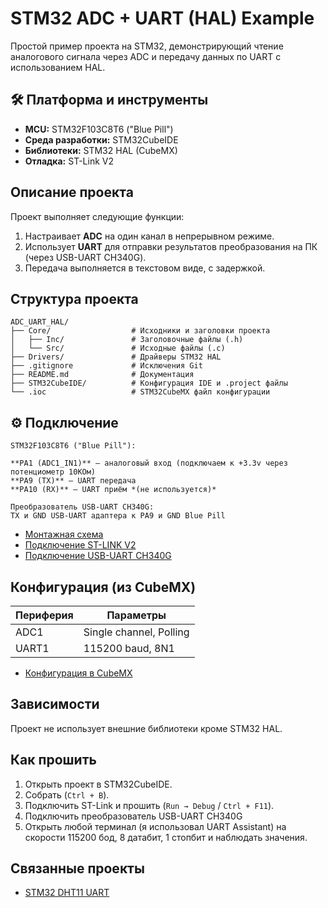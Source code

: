 # STM32 ADC + UART (HAL) Example

 Простой пример проекта на STM32, демонстрирующий чтение аналогового сигнала через ADC и передачу данных по UART с использованием HAL.

## 🛠 Платформа и инструменты

-  **MCU:** STM32F103C8T6 ("Blue Pill")
-  **Среда разработки:** STM32CubeIDE
-  **Библиотеки:** STM32 HAL (CubeMX)
-  **Отладка:** ST-Link V2

##  Описание проекта

Проект выполняет следующие функции:

1. Настраивает **ADC** на один канал в непрерывном режиме.
2. Использует **UART** для отправки результатов преобразования на ПК (через USB-UART CH340G).
3. Передача выполняется в текстовом виде, с задержкой.

## Структура проекта
```
ADC_UART_HAL/
├── Core/                  # Исходники и заголовки проекта
│   ├── Inc/               # Заголовочные файлы (.h)
│   └── Src/               # Исходные файлы (.c)
├── Drivers/               # Драйверы STM32 HAL
├── .gitignore             # Исключения Git
├── README.md              # Документация
├── STM32CubeIDE/          # Конфигурация IDE и .project файлы
└── .ioc                   # STM32CubeMX файл конфигурации
```
## ⚙️ Подключение
```
STM32F103C8T6 ("Blue Pill"):

**PA1 (ADC1_IN1)** — аналоговый вход (подключаем к +3.3v через потенциометр 10КОм)
**PA9 (TX)** — UART передача
**PA10 (RX)** — UART приём *(не используется)*

Преобразователь USB-UART CH340G:
TX и GND USB-UART адаптера к PA9 и GND Blue Pill
```
- [Монтажная схема](https://github.com/Metabolisto/stm32-adc-uart-hal/assets/Fritzing_diagram.png)
- [Подключение ST-LINK V2](https://github.com/Metabolisto/stm32-adc-uart-hal/assets/ST-LINK_V2.jpg)
- [Подключение USB-UART CH340G](https://github.com/Metabolisto/stm32-adc-uart-hal/assets/USB-UART_CH340G.jpg)

## Конфигурация (из CubeMX)

| Периферия | Параметры               |
|-----------|-------------------------|
| ADC1      | Single channel, Polling |
| UART1     | 115200 baud, 8N1        |

- [Конфигурация в CubeMX](https://github.com/Metabolisto/stm32-adc-uart-hal/assets/CubeMX_Configuration.jpg)

## Зависимости

Проект не использует внешние библиотеки кроме STM32 HAL.

## Как прошить

1. Открыть проект в STM32CubeIDE.
2. Собрать (`Ctrl + B`).
3. Подключить ST-Link и прошить (`Run → Debug` / `Ctrl + F11`).
4. Подключить преобразователь USB-UART CH340G
5. Открыть любой терминал (я использовал UART Assistant) на скорости 115200 бод, 8 датабит, 1 стопбит и наблюдать значения.

## Связанные проекты

- [STM32 DHT11 UART](https://github.com/Metabolisto/stm32-dht11-uart) 